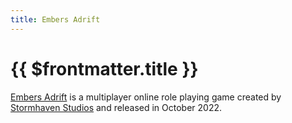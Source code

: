 ```yaml
---
title: Embers Adrift
---
```

# {{ $frontmatter.title }}

[Embers Adrift](https://www.embersadrift.com/) is a multiplayer online role playing game created by [Stormhaven Studios](https://www.stormhavenstudios.com/) and released in October 2022.
